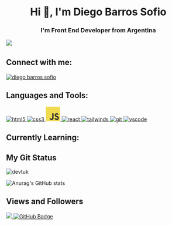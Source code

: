 <h1 align="center">Hi 👋, I'm Diego Barros Sofio</h1>
<h3 align="center">I'm Front End Developer from Argentina</h3>

<a href="#"><img width="auto" height="auto" src="https://wallpapercave.com/wp/wp4785064.gif" height="80px"/></a>

## Connect with me:

<p align="left">
<a href="https://www.linkedin.com/in/diego-barros-sofio-355725168/" target="blank"><img align="center" src="https://raw.githubusercontent.com/rahuldkjain/github-profile-readme-generator/master/src/images/icons/Social/linked-in-alt.svg" alt="diego barros sofio" height="30" width="40" /></a>
</p>

## Languages and Tools:

<p align="left">   
  <a href="https://www.w3.org/html/" target="_blank" rel="noreferrer"> <img src="https://cdn.jsdelivr.net/gh/devicons/devicon/icons/html5/html5-original.svg" alt="html5" width="40" height="40"/> </a> <a href="https://www.w3schools.com/css/" target="_blank" rel="noreferrer"> <img src="https://cdn.jsdelivr.net/gh/devicons/devicon/icons/css3/css3-original.svg" alt="css3" width="40" height="40"/> </a> <a href="https://developer.mozilla.org/en-US/docs/Web/JavaScript" target="_blank" rel="noreferrer"> <img src="https://raw.githubusercontent.com/devicons/devicon/master/icons/javascript/javascript-original.svg" alt="javascript" width="40" height="40"/> </a><a href="https://es.reactjs.org/" target="_blank" rel="noreferrer"> <img src="https://cdn.jsdelivr.net/gh/devicons/devicon/icons/react/react-original.svg" alt="react" width="40" height="40"/> </a> </a><a href="https://tailwindcss.com" target="_blank" rel="noreferrer"> <img src="https://cdn.jsdelivr.net/gh/devicons/devicon/icons/tailwindcss/tailwindcss-plain.svg" alt="tailwinds" width="40" height="40"/> </a>  <a href="https://git-scm.com/" target="_blank" rel="noreferrer"> <img src="https://www.vectorlogo.zone/logos/git-scm/git-scm-icon.svg" alt="git" width="40" height="40"/> </a> <a href="https://code.visualstudio.com/" target="_blank" rel="noreferrer"> <img src="https://cdn.jsdelivr.net/gh/devicons/devicon/icons/visualstudio/visualstudio-plain.svg" alt="vscode" width="40" height="40"/> </a></p>

  
  
  
  
## Currently Learning:

 <a href="https://nodejs.org/es/" target="_blank" rel="noreferrer">
            <i class="devicon-nextjs-original-wordmark colored"></i>
           </a>

## My Git Status

<p><img src="https://github-readme-stats.vercel.app/api/top-langs?username=devtuk&theme=blueberry&count_private=true&show_icons=true&locale=en&layout=compact" alt="devtuk"/> </p>

![Anurag's GitHub stats](https://github-readme-stats.vercel.app/api?username=devtuk&show_icons=true&theme=blueberry&)



## Views and Followers
<a href="https://github.com/Meghna-DAS/github-profile-views-counter">
    <img src="https://komarev.com/ghpvc/?username=DevTuk">
</a>
<a href="https://github.com/DevTuk?tab=followers"><img src="https://img.shields.io/github/followers/DevTuk?label=Followers&style=social" alt="GitHub Badge"></a>

<!--
**DevTuk/DevTuk** is a ✨ _special_ ✨ repository because its `README.md` (this file) appears on your GitHub profile.

Here are some ideas to get you started:

- 🔭 I’m currently working on ...
- 🌱 I’m currently learning ...
- 👯 I’m looking to collaborate on ...
- 🤔 I’m looking for help with ...
- 💬 Ask me about ...
- 📫 How to reach me: ...
- 😄 Pronouns: ...
- ⚡ Fun fact: ...
-->

<!--
**DevTuk/DevTuk** is a ✨ _special_ ✨ repository because its `README.md` (this file) appears on your GitHub profile.

Here are some ideas to get you started:

- 🔭 I’m currently working on ...
- 🌱 I’m currently learning ...
- 👯 I’m looking to collaborate on ...
- 🤔 I’m looking for help with ...
- 💬 Ask me about ...
- 📫 How to reach me: ...
- 😄 Pronouns: ...
- ⚡ Fun fact: ...
-->
